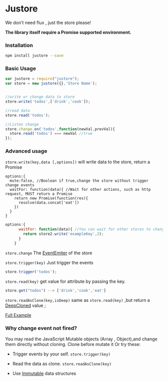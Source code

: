 # Justore


We don't need flux , just the store please!


**The library itself require a Promise supported environment.**


### Installation


```sh
npm install justore --save
```

### Basic Usage

```js
var justore = require("justore");
var store = new justore({},'Store Name');


//write or change data to store
store.write('todos',['drink','cook']);

//read data
store.read('todos');

//Listen change
store.change.on('todos',function(newVal,prevVal){
  store.read('todos') === newVal //true
});

```

### Advanced usage

`store.write(key,data [,options])`
will write data to the store, return a Promise

    options:{
      mute:false, //Boolean if true,change the store without trigger change events 
      waitFor: function(data){ //Wait for other actions, such as http request, MUST return a Promise 
        return new Promise(function(res){
          resolve(data.concat['eat'])
        }) 
      }
    }
    
```js
options:{
      waitFor: function(data){ //You can wait for other stores to change, remember store.write return a Promise too! 
        return store2.write('exampleKey',2);
      }
    }
```
    
    
`store.change`
The [EventEmiter](https://nodejs.org/api/events.html#events_class_events_eventemitter) of the store

`store.trigger(key)`
Just trigger the events

```js
store.trigger('todos');
```

`store.read(key)`
get value for attribute by passing the key.
```js
store.get("todos") --> ['drink','cook','eat']
```

`store.readAsClone(key,isDeep)`
same as `store.read(key)` ,but return a [DeepCloned](https://lodash.com/docs#clone) value ;

[Full Example](https://github.com/regou/justore-todo)

### Why change event not fired?
You may read the JavaScript Mutable objects (Array , Object),and change them directly without cloning.
Clone before mutate it Or try these:

- Trigger events by your self.  `store.trigger(key)`

- Read the data as clone.  `store.readAsClone(key)`

- Use [Immutable](https://facebook.github.io/immutable-js/) data structures

